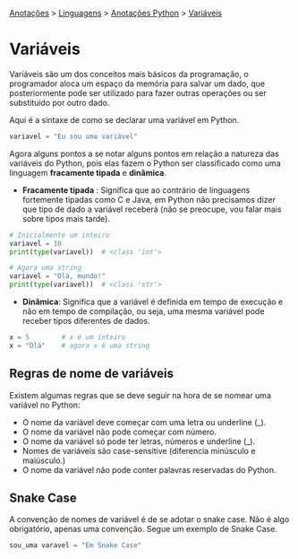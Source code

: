 <link rel="stylesheet" type="text/css" href="../../CSS/dark-theme.css">

[Anotações](../../) > [Linguagens](../Index.md) > [Anotações Python](./Index.md) > [Variáveis](./Variaveis.md)

# Variáveis

Variáveis são um dos conceitos mais básicos da programação, o programador aloca um espaço da memória para salvar um dado, que posteriormente pode ser utilizado para fazer outras operações ou ser substituido por outro dado.

Aqui é a sintaxe de como se declarar uma variável em Python.

```python
variavel = "Eu sou uma variável"
```

Agora alguns pontos a se notar alguns pontos em relação a natureza das variáveis do Python, pois elas fazem o Python ser classificado como uma linguagem **fracamente tipada** e **dinâmica**. 

- **Fracamente tipada** : Significa que ao contrário de linguagens fortemente tipadas como C e Java, em Python não precisamos dizer que tipo de dado a variável receberá (não se preocupe, vou falar mais sobre tipos mais tarde).
  
```python
# Inicialmente um inteiro
variavel = 10
print(type(variavel))  # <class 'int'>

# Agora uma string
variavel = "Olá, mundo!"
print(type(variavel))  # <class 'str'>
```
  
- **Dinâmica**: Significa que a variável é definida em tempo de execução e não em tempo de compilação, ou seja, uma mesma variável pode receber tipos diferentes de dados.

```python
x = 5        # x é um inteiro
x = "Olá"    # agora x é uma string
```

## Regras de nome de variáveis
Existem algumas regras que se deve seguir na hora de se nomear uma variável no Python:

- O nome da variável deve começar com uma letra ou underline (_).
- O nome da variável não pode começar com número.
- O nome da variável só pode ter letras, números e underline (_).
- Nomes de variáveis são case-sensitive (diferencia minúsculo e maiúsculo.)
- O nome da variável não pode conter palavras reservadas do Python.

## Snake Case
A convenção de nomes de variável é de se adotar o snake case. Não é algo obrigatório, apenas uma convenção. Segue um exemplo de Snake Case.

```python
sou_uma varavel = "Em Snake Case"
```